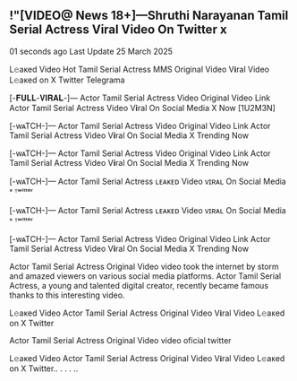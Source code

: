 <h2>!"[VIDEO@ News 18+]—Shruthi Narayanan Tamil Serial Actress Viral Video On Twitter x</h2>

01 seconds ago Last Update 25 March 2025

L𝚎aᴋed Video Hot Tamil Serial Actress MMS Original Video V𝐢ral Video L𝚎aᴋed on X Twitter Telegrama


[-𝐅𝐔𝐋𝐋-𝐕𝐈𝐑𝐀𝐋-]— Actor Tamil Serial Actress Video Original Video Link Actor Tamil Serial Actress Video V𝐢ral On Social Media X Now [1U2M3N]

[-wᴀTCH-]— Actor Tamil Serial Actress Video Original Video Link Actor Tamil Serial Actress Video V𝐢ral On Social Media X Trending Now

[-wᴀTCH-]— Actor Tamil Serial Actress Video Original Video Link Actor Tamil Serial Actress Video V𝐢ral On Social Media X Trending Now

[-wᴀTCH-]— Actor Tamil Serial Actress ʟᴇᴀᴋᴇᴅ Video ᴠɪʀᴀʟ On Social Media ˣ ᵀʷⁱᵗᵗᵉʳ

[-wᴀTCH-]— Actor Tamil Serial Actress ʟᴇᴀᴋᴇᴅ Video ᴠɪʀᴀʟ On Social Media ˣ ᵀʷⁱᵗᵗᵉʳ

[-wᴀTCH-]— Actor Tamil Serial Actress Video Original Video Link Actor Tamil Serial Actress Video V𝐢ral On Social Media X Trending Now

Actor Tamil Serial Actress Original Video video took the internet by storm and amazed viewers on various social media platforms. Actor Tamil Serial Actress, a young and talented digital creator, recently became famous thanks to this interesting video.

L𝚎aᴋed Video Actor Tamil Serial Actress Original Video V𝐢ral Video L𝚎aᴋed on X Twitter

Actor Tamil Serial Actress Original Video video oficial twitter

L𝚎aᴋed Video Actor Tamil Serial Actress Original Video V𝐢ral Video L𝚎aᴋed on X Twitter.. . . . ..

